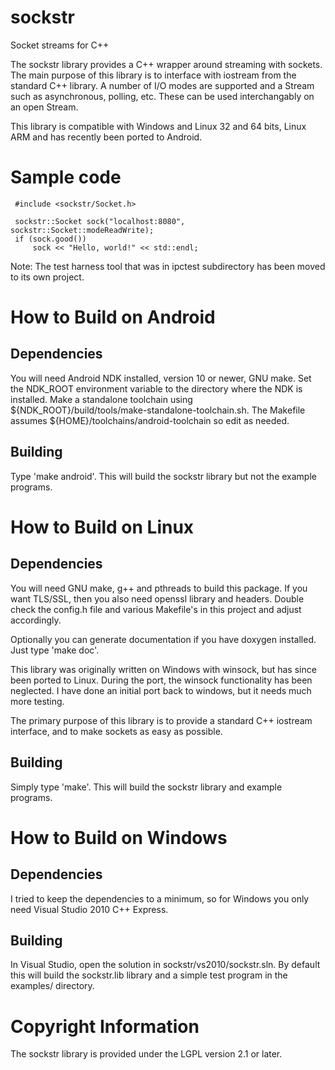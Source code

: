 sockstr
=======

Socket streams for C++

The sockstr library provides a C++ wrapper around streaming with sockets.
The main purpose of this library is to interface with iostream from the 
standard C++ library.
A number of I/O modes are supported and a Stream such as asynchronous, 
polling, etc.  These can be used interchangably on an open Stream.

This library is compatible with Windows and Linux 32 and 64 bits, Linux ARM and has recently been ported to Android.

Sample code
===========
     #include <sockstr/Socket.h>
     
     sockstr::Socket sock("localhost:8080", sockstr::Socket::modeReadWrite);
     if (sock.good())
         sock << "Hello, world!" << std::endl;


Note: The test harness tool that was in ipctest subdirectory has been moved to its
      own project.


How to Build on Android
=======================

## Dependencies

You will need Android NDK installed, version 10 or newer, GNU make.
Set the NDK_ROOT environment variable to the directory where the NDK is installed.
Make a standalone toolchain using ${NDK_ROOT}/build/tools/make-standalone-toolchain.sh.
The Makefile assumes ${HOME}/toolchains/android-toolchain so edit as needed.

## Building
Type 'make android'.  This will build the sockstr library but not the example programs.

How to Build on Linux
=====================

## Dependencies

You will need GNU make, g++ and pthreads to build this package.
If you want TLS/SSL, then you also need openssl library and headers.  Double check 
the config.h file and various Makefile's in this project and adjust accordingly.

Optionally you can generate documentation if you have doxygen installed.  Just 
type 'make doc'.

This library was originally written on Windows with winsock, but has since been ported
to Linux.  During the port, the winsock functionality has been neglected.  I have done
an initial port back to windows, but it needs much more testing.

The primary purpose of this library is to provide a standard C++ iostream interface,
and to make sockets as easy as possible.

## Building
Simply type 'make'.  This will build the sockstr library and example programs.


How to Build on Windows
=======================

## Dependencies

I tried to keep the dependencies to a minimum, so for Windows you only need
Visual Studio 2010 C++ Express.

## Building

In Visual Studio, open the solution in sockstr/vs2010/sockstr.sln.  By default this will build 
the sockstr.lib library and a simple test program in the examples/ directory.

# Copyright Information

The sockstr library is provided under the LGPL version 2.1 or later.
